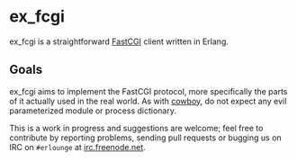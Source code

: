 ex_fcgi
=======

ex_fcgi is a straightforward [FastCGI](http://www.fastcgi.com/) client written
in Erlang.

Goals
-----

ex_fcgi aims to implement the FastCGI protocol, more specifically the parts of
it actually used in the real world. As with
[cowboy](https://github.com/extend/cowboy), do not expect any evil parameterized
module or process dictionary.

This is a work in progress and suggestions are welcome; feel free to contribute
by reporting problems, sending pull requests or bugging us on IRC on
`#erlounge` at [irc.freenode.net](http://freenode.net).
